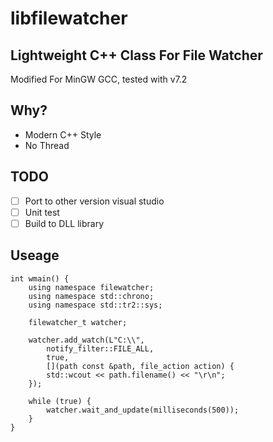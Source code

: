 # libfilewatcher

## Lightweight C++ Class For File Watcher

Modified For MinGW GCC, tested with v7.2

## Why?
- Modern C++ Style
- No Thread

## TODO
- [ ] Port to other version visual studio
- [ ] Unit test
- [ ] Build to DLL library

## Useage
```
int wmain() {
	using namespace filewatcher;
	using namespace std::chrono;
	using namespace std::tr2::sys;

	filewatcher_t watcher;

	watcher.add_watch(L"C:\\",
		notify_filter::FILE_ALL,
		true,
		[](path const &path, file_action action) {
		std::wcout << path.filename() << "\r\n";
	});

	while (true) {
		watcher.wait_and_update(milliseconds(500));
	}
}
```

